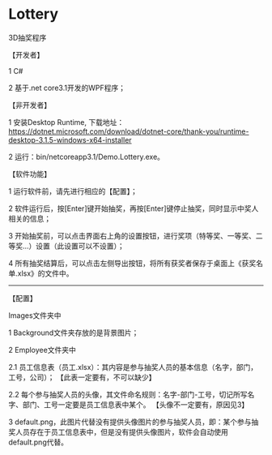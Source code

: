 # Lottery
3D抽奖程序 

【开发者】

1 C#

2 基于.net core3.1开发的WPF程序；

【非开发者】
 
1 安装Desktop Runtime, 下载地址：https://dotnet.microsoft.com/download/dotnet-core/thank-you/runtime-desktop-3.1.5-windows-x64-installer

2 运行：bin/netcoreapp3.1/Demo.Lottery.exe。

【软件功能】

1 运行软件前，请先进行相应的【配置】；

2 软件运行后，按[Enter]键开始抽奖，再按[Enter]键停止抽奖，同时显示中奖人相关的信息；

3 开始抽奖前，可以点击界面右上角的设置按钮，进行奖项（特等奖、一等奖、二等奖...）设置（此设置可以不设置）；

4 所有抽奖结算后，可以点击左侧导出按钮，将所有获奖者保存于桌面上《获奖名单.xlsx》的文件中。

_____________________________________________________________________________________________________________
【配置】

Images文件夹中

1 Background文件夹存放的是背景图片；

2 Employee文件夹中

2.1 员工信息表（员工.xlsx）：其内容是参与抽奖人员的基本信息（名字，部门，工号，公司）；                      【此表一定要有，不可以缺少】

2.2 每个参与抽奖人员的头像，其文件命名规则：名字-部门-工号，切记所写名字、部门、工号一定要是员工信息表中某个。 【头像不一定要有，原因见3】

3 default.png，此图片代替没有提供头像图片的参与抽奖人员，即：某个参与抽奖人员存在于员工信息表中，但是没有提供头像图片，软件会自动使用default.png代替。
